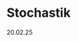 
# Stochastik
20.02.25




<!--stackedit_data:
eyJoaXN0b3J5IjpbODE1MjU3NzQ3LDE5NzQxNDkwMjksLTUwNT
EwMjY5NywxNDM4NDgzMzgyXX0=
-->